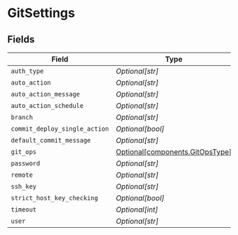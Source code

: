 # GitSettings


## Fields

| Field                                                                | Type                                                                 | Required                                                             | Description                                                          |
| -------------------------------------------------------------------- | -------------------------------------------------------------------- | -------------------------------------------------------------------- | -------------------------------------------------------------------- |
| `auth_type`                                                          | *Optional[str]*                                                      | :heavy_minus_sign:                                                   | N/A                                                                  |
| `auto_action`                                                        | *Optional[str]*                                                      | :heavy_minus_sign:                                                   | N/A                                                                  |
| `auto_action_message`                                                | *Optional[str]*                                                      | :heavy_minus_sign:                                                   | N/A                                                                  |
| `auto_action_schedule`                                               | *Optional[str]*                                                      | :heavy_minus_sign:                                                   | N/A                                                                  |
| `branch`                                                             | *Optional[str]*                                                      | :heavy_minus_sign:                                                   | N/A                                                                  |
| `commit_deploy_single_action`                                        | *Optional[bool]*                                                     | :heavy_minus_sign:                                                   | N/A                                                                  |
| `default_commit_message`                                             | *Optional[str]*                                                      | :heavy_minus_sign:                                                   | N/A                                                                  |
| `git_ops`                                                            | [Optional[components.GitOpsType]](../../models/shared/gitopstype.md) | :heavy_minus_sign:                                                   | N/A                                                                  |
| `password`                                                           | *Optional[str]*                                                      | :heavy_minus_sign:                                                   | N/A                                                                  |
| `remote`                                                             | *Optional[str]*                                                      | :heavy_minus_sign:                                                   | N/A                                                                  |
| `ssh_key`                                                            | *Optional[str]*                                                      | :heavy_minus_sign:                                                   | N/A                                                                  |
| `strict_host_key_checking`                                           | *Optional[bool]*                                                     | :heavy_minus_sign:                                                   | N/A                                                                  |
| `timeout`                                                            | *Optional[int]*                                                      | :heavy_minus_sign:                                                   | N/A                                                                  |
| `user`                                                               | *Optional[str]*                                                      | :heavy_minus_sign:                                                   | N/A                                                                  |